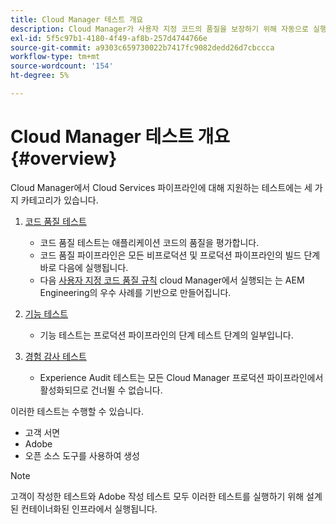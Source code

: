 ```yaml
---
title: Cloud Manager 테스트 개요
description: Cloud Manager가 사용자 지정 코드의 품질을 보장하기 위해 자동으로 실행하는 세 가지 유형의 테스트에 대한 개요를 살펴보십시오.
exl-id: 5f5c97b1-4180-4f49-af8b-257d4744766e
source-git-commit: a9303c659730022b7417fc9082dedd26d7cbccca
workflow-type: tm+mt
source-wordcount: '154'
ht-degree: 5%

---
```



# Cloud Manager 테스트 개요 {#overview}

Cloud Manager에서 Cloud Services 파이프라인에 대해 지원하는 테스트에는 세 가지 카테고리가 있습니다.

1. [코드 품질 테스트](/help/implementing/cloud-manager/code-quality-testing.md)

   * 코드 품질 테스트는 애플리케이션 코드의 품질을 평가합니다.
   * 코드 품질 파이프라인은 모든 비프로덕션 및 프로덕션 파이프라인의 빌드 단계 바로 다음에 실행됩니다.
   * 다음 [사용자 지정 코드 품질 규칙](/help/implementing/cloud-manager/custom-code-quality-rules.md) cloud Manager에서 실행되는 는 AEM Engineering의 우수 사례를 기반으로 만들어집니다.

1. [기능 테스트](/help/implementing/cloud-manager/functional-testing.md)

   * 기능 테스트는 프로덕션 파이프라인의 단계 테스트 단계의 일부입니다.

1. [경험 감사 테스트](/help/implementing/cloud-manager/experience-audit-testing.md)

   * Experience Audit 테스트는 모든 Cloud Manager 프로덕션 파이프라인에서 활성화되므로 건너뛸 수 없습니다.

이러한 테스트는 수행할 수 있습니다.

* 고객 서면
* Adobe
* 오픈 소스 도구를 사용하여 생성

>[!NOTE]
>
> 고객이 작성한 테스트와 Adobe 작성 테스트 모두 이러한 테스트를 실행하기 위해 설계된 컨테이너화된 인프라에서 실행됩니다.
